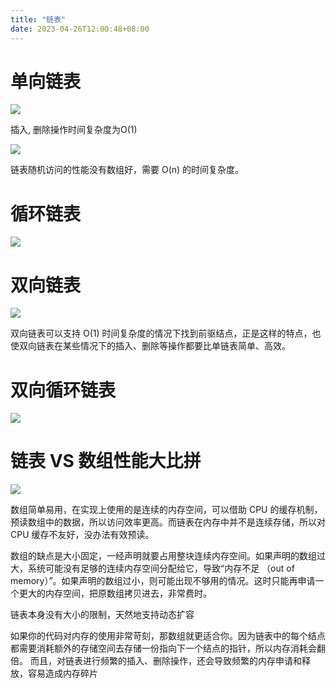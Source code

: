 ```yaml
---
title: "链表"
date: 2023-04-26T12:00:48+08:00
---
```


# 单向链表

![](https://static001.geekbang.org/resource/image/b9/eb/b93e7ade9bb927baad1348d9a806ddeb.jpg?wh=1142*399)

插入, 删除操作时间复杂度为O(1)

![](https://static001.geekbang.org/resource/image/45/17/452e943788bdeea462d364389bd08a17.jpg?wh=1142*650)

链表随机访问的性能没有数组好，需要 O(n) 的时间复杂度。

# 循环链表

![](https://static001.geekbang.org/resource/image/86/55/86cb7dc331ea958b0a108b911f38d155.jpg?wh=1142*399)

# 双向链表

![](https://static001.geekbang.org/resource/image/cb/0b/cbc8ab20276e2f9312030c313a9ef70b.jpg?wh=1142*399)

双向链表可以支持 O(1) 时间复杂度的情况下找到前驱结点，正是这样的特点，也使双向链表在某些情况下的插入、删除等操作都要比单链表简单、高效。

# 双向循环链表

![](https://static001.geekbang.org/resource/image/d1/91/d1665043b283ecdf79b157cfc9e5ed91.jpg?wh=1142*500)

# 链表 VS 数组性能大比拼

![](https://static001.geekbang.org/resource/image/4f/68/4f63e92598ec2551069a0eef69db7168.jpg?wh=1142*449)

数组简单易用，在实现上使用的是连续的内存空间，可以借助 CPU 的缓存机制，预读数组中的数据，所以访问效率更高。而链表在内存中并不是连续存储，所以对
CPU 缓存不友好，没办法有效预读。

数组的缺点是大小固定，一经声明就要占用整块连续内存空间。如果声明的数组过大，系统可能没有足够的连续内存空间分配给它，导致“内存不足
（out of memory）”。如果声明的数组过小，则可能出现不够用的情况。这时只能再申请一个更大的内存空间，把原数组拷贝进去，非常费时。

链表本身没有大小的限制，天然地支持动态扩容

如果你的代码对内存的使用非常苛刻，那数组就更适合你。因为链表中的每个结点都需要消耗额外的存储空间去存储一份指向下一个结点的指针，所以内存消耗会翻倍。
而且，对链表进行频繁的插入、删除操作，还会导致频繁的内存申请和释放，容易造成内存碎片

